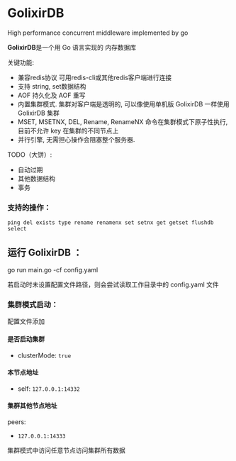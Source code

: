 # GolixirDB
High performance concurrent middleware implemented by go

**GolixirDB**是一个用 Go 语言实现的 内存数据库

关键功能:
- 兼容redis协议 可用redis-cli或其他redis客户端进行连接
- 支持 string, set数据结构
- AOF 持久化及 AOF 重写
- 内置集群模式. 集群对客户端是透明的, 可以像使用单机版 GolixirDB 一样使用 GolixirDB 集群
- MSET, MSETNX, DEL, Rename, RenameNX 命令在集群模式下原子性执行, 目前不允许 key 在集群的不同节点上
- 并行引擎, 无需担心操作会阻塞整个服务器.

TODO（大饼）: 
- 自动过期
- 其他数据结构
- 事务

### 支持的操作：
`ping
del
exists
type
rename
renamenx
set
setnx
get
getset
flushdb
select`
## 运行 GolixirDB ：
go run main.go -cf config.yaml

若启动时未设置配置文件路径，则会尝试读取工作目录中的 config.yaml 文件

### 集群模式启动：
配置文件添加
#### 是否启动集群
- clusterMode: `true`
#### 本节点地址
- self: `127.0.0.1:14332`
#### 集群其他节点地址
peers:
- `127.0.0.1:14333`

集群模式中访问任意节点访问集群所有数据
